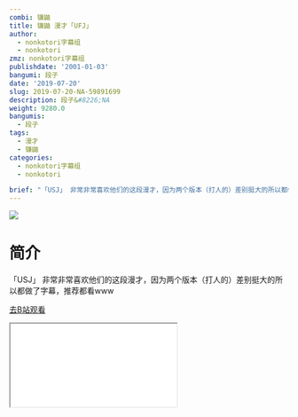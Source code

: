 ```yaml
---
combi: 镰鼬
title: 镰鼬 漫才「UFJ」
author:
  - nonkotori字幕组
  - nonkotori
zmz: nonkotori字幕组
publishdate: '2001-01-03'
bangumi: 段子
date: '2019-07-20'
slug: 2019-07-20-NA-59891699
description: 段子&#8226;NA
weight: 9280.0
bangumis:
  - 段子
tags:
  - 漫才
  - 镰鼬
categories:
  - nonkotori字幕组
  - nonkotori

brief: "「USJ」 非常非常喜欢他们的这段漫才，因为两个版本（打人的）差别挺大的所以都做了字幕，推荐都看www"
---
```

![](https://raw.githubusercontent.com/tcgriffith/owaraisite/master/static/tmpimg/7f9f90bc008e2964e28c5fc00537870cec65cfbe.jpg.480.jpg)
# 简介  
「USJ」
非常非常喜欢他们的这段漫才，因为两个版本（打人的）差别挺大的所以都做了字幕，推荐都看www  

[去B站观看](https://www.bilibili.com/video/av59891699/)
<div class ="resp-container"><iframe class="testiframe" src="//player.bilibili.com/player.html?aid=59891699"", scrolling="no", allowfullscreen="true" > </iframe></div> 
